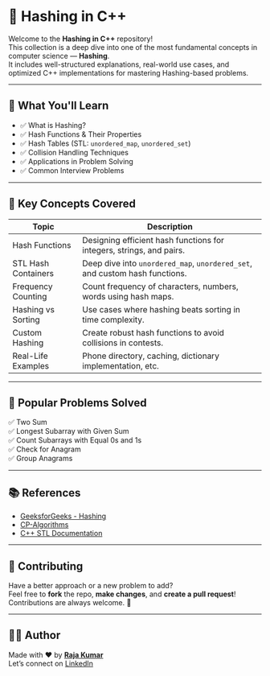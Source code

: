 # 🔐 Hashing in C++

Welcome to the **Hashing in C++** repository!  
This collection is a deep dive into one of the most fundamental concepts in computer science — **Hashing**.  
It includes well-structured explanations, real-world use cases, and optimized C++ implementations for mastering Hashing-based problems.

---

## 🚀 What You'll Learn

- ✅ What is Hashing?
- ✅ Hash Functions & Their Properties
- ✅ Hash Tables (STL: `unordered_map`, `unordered_set`)
- ✅ Collision Handling Techniques
- ✅ Applications in Problem Solving
- ✅ Common Interview Problems

---

## 🧠 Key Concepts Covered

| Topic                         | Description                                                                 |
|------------------------------|-----------------------------------------------------------------------------|
| Hash Functions               | Designing efficient hash functions for integers, strings, and pairs.        |
| STL Hash Containers          | Deep dive into `unordered_map`, `unordered_set`, and custom hash functions.|
| Frequency Counting           | Count frequency of characters, numbers, words using hash maps.              |
| Hashing vs Sorting           | Use cases where hashing beats sorting in time complexity.                   |
| Custom Hashing               | Create robust hash functions to avoid collisions in contests.               |
| Real-Life Examples           | Phone directory, caching, dictionary implementation, etc.                   |

---

## 🌟 Popular Problems Solved

✅ Two Sum  
✅ Longest Subarray with Given Sum  
✅ Count Subarrays with Equal 0s and 1s  
✅ Check for Anagram  
✅ Group Anagrams  

---

## 📚 References

- [GeeksforGeeks - Hashing](https://www.geeksforgeeks.org/hashing-data-structure/)  
- [CP-Algorithms](https://cp-algorithms.com/)  
- [C++ STL Documentation](https://cplusplus.com/reference/unordered_map/unordered_map/)  

---

## 🤝 Contributing

Have a better approach or a new problem to add?  
Feel free to **fork** the repo, **make changes**, and **create a pull request**!  
Contributions are always welcome. 🚀

---

## 🙋‍♂️ Author

Made with ❤️ by **[Raja Kumar](https://github.com/rajagceian)**  
Let’s connect on [LinkedIn](https://www.linkedin.com/in/raja-kumar-cs/)

